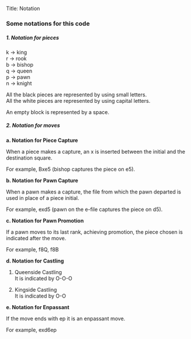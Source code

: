 Title: Notation

### **Some notations for this code**

##### **1. Notation for pieces**
k -> king  
r -> rook  
b -> bishop  
q -> queen  
p -> pawn  
n -> knight  

All the black pieces are represented by using small letters.  
All the white pieces are represented by using capital letters.  

An empty block is represented by a space.

##### **2. Notation for moves**

**a. Notation for Piece Capture**

When a piece makes a capture, an x is inserted between the initial and the destination square.  

For example, Bxe5 (bishop captures the piece on e5).

**b. Notation for Pawn Capture**

When a pawn makes a capture, the file from which the pawn departed is used in place of a piece initial.  

For example, exd5 (pawn on the e-file captures the piece on d5).

**c. Notation for Pawn Promotion**

If a pawn moves to its last rank, achieving promotion, the piece chosen is indicated after the move. 

For example, f8Q, f8B

**d. Notation for Castling**

1. Queenside Castling  
It is indicated by O-O-O

2. Kingside Castling  
It is indicated by O-O

**e. Notation for Enpassant**

If the move ends with ep it is an enpassant move.

For example, exd6ep







